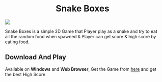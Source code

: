 <h1 align="center">Snake Boxes</h1>

![](https://github.com/BillyFrcs/SnakeBoxes/blob/main/Assets/Gif/SnakeBoxes.gif)

Snake Boxes is a simple 3D Game that Player play as a snake and try to eat all the random food when spawned & Player can get score & high score by eating food.

## Download And Play

Available on **Windows** and **Web Browser**, Get the Game from [here](https://billyfrcs.itch.io/snakeboxes) and get the best High Score.
